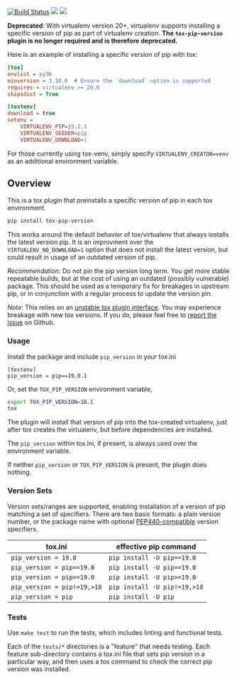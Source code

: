 [![Build Status](https://travis-ci.com/pglass/tox-pip-version.svg?branch=master)](https://travis-ci.com/pglass/tox-pip-version)
![](https://img.shields.io/pypi/v/tox-pip-version.svg)
![](https://img.shields.io/pypi/pyversions/tox-pip-version.svg)

**Deprecated**: With virtualenv version 20+, virtualenv supports installing a specific
version of pip as part of virtualenv creation. **The `tox-pip-version` plugin is no longer
required and is therefore deprecated.**

Here is an example of installing a specific version of pip with tox:

```ini
[tox]
envlist = py36
minversion = 3.10.0  # Ensure the `download` option is supported
requires = virtualenv >= 20.0
skipsdist = True

[testenv]
download = true
setenv =
    VIRTUALENV_PIP=19.2.3
    VIRTUALENV_SEEDER=pip
    VIRTUALENV_DOWNLOAD=1
```

For those currently using tox-venv, simply specify `VIRTUALENV_CREATOR=venv`
as an additional environment variable.

Overview
--------

This is a tox plugin that preinstalls a specific version of pip in each tox
environment.

```bash
pip install tox-pip-version
```

This works around the default behavior of tox/virtualenv that always installs
the latest version pip. It is an improvment over the `VIRTUALENV_NO_DOWNLOAD=1`
option that does not install the latest version, but could result in usage of
an outdated version of pip.

*Recommendation*: Do not pin the pip version long term. You get more stable
repeatable builds, but at the cost of using an outdated (possibly vulnerable)
package. This should be used as a temporary fix for breakages in upstream pip,
or in conjunction with a regular process to update the version pin.

*Note*: This relies on an [unstable tox plugin interface](
https://tox.readthedocs.io/en/latest/plugins.html#tox.hookspecs.tox_testenv_create).
You may experience breakage with new tox versions. If you do, please feel
free to [report the issue](https://github.com/pglass/tox-pip-version/issues/new)
on Github.

### Usage

Install the package and include `pip_version` in your tox.ini

```tox
[testenv]
pip_version = pip==19.0.1
```

Or, set the `TOX_PIP_VERSION` environment variable,

```bash
export TOX_PIP_VERSION=18.1
tox
```

The plugin will install that version of pip into the tox-created virtualenv,
just after tox creates the virtualenv, but before dependencies are installed.

The `pip_version` within tox.ini, if present, is always used over the
environment variable.

If neither `pip_version` or `TOX_PIP_VERSION` is present, the plugin does
nothing.

### Version Sets

Version sets/ranges are supported, enabling installation of a version of pip
matching a set of specifiers. There are two basic formats: a plain version
number, or the package name with optional [PEP440-compatible](
https://www.python.org/dev/peps/pep-0440/#version-specifiers) version
specifiers.

| tox.ini                      | effective pip command        |
| ---------------------------- | ---------------------------- |
| `pip_version = 19.0`         | `pip install -U pip==19.0`   |
| `pip_version = pip==19.0`    | `pip install -U pip==19.0`   |
| `pip_version = pip>=19.0`    | `pip install -U pip>=19.0`   |
| `pip_version = pip!=19,>18`  | `pip install -U pip!=19,>18` |
| `pip_version = pip`          | `pip install -U pip`         |

### Tests

Use `make test` to run the tests, which includes linting and functional tests.

Each of the `tests/*` directories is a "feature" that needs testing. Each
feature sub-directory contains a tox.ini file that sets pip version in a
particular way, and then uses a tox command to check the correct pip version
was installed.
